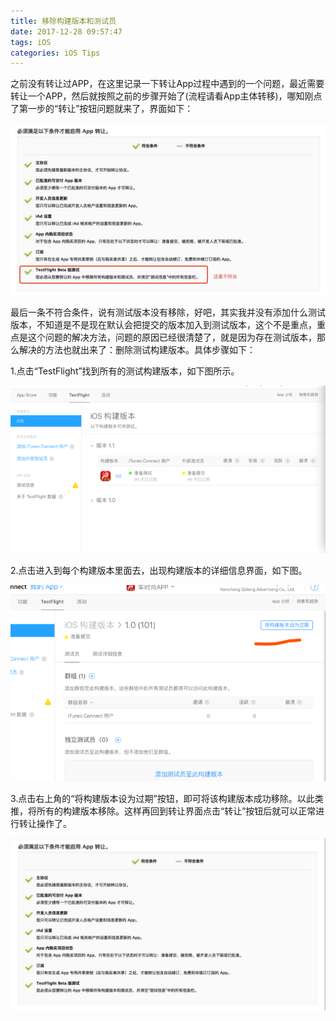 ```yaml
---
title: 移除构建版本和测试员
date: 2017-12-28 09:57:47
tags: iOS
categories: iOS Tips
---
```


​	之前没有转让过APP，在这里记录一下转让App过程中遇到的一个问题，最近需要转让一个APP，然后就按照之前的步骤开始了(流程请看App主体转移)，哪知刚点了第一步的“转让”按钮问题就来了，界面如下：

<!-- more -->

![1](/images/2017_12_28_bulid_1.png)

最后一条不符合条件，说有测试版本没有移除，好吧，其实我并没有添加什么测试版本，不知道是不是现在默认会把提交的版本加入到测试版本，这个不是重点，重点是这个问题的解决方法，问题的原因已经很清楚了，就是因为存在测试版本，那么解决的方法也就出来了：删除测试构建版本。具体步骤如下：

1.点击“TestFlight”找到所有的测试构建版本，如下图所示。

![1](/images/2017_12_28_bulid_2.png)

2.点击进入到每个构建版本里面去，出现构建版本的详细信息界面，如下图。

![1](/images/2017_12_28_bulid_3.png)

3.点击右上角的“将构建版本设为过期”按钮，即可将该构建版本成功移除。以此类推，将所有的构建版本移除。这样再回到转让界面点击“转让”按钮后就可以正常进行转让操作了。

![1](/images/2017_12_28_bulid_4.png)